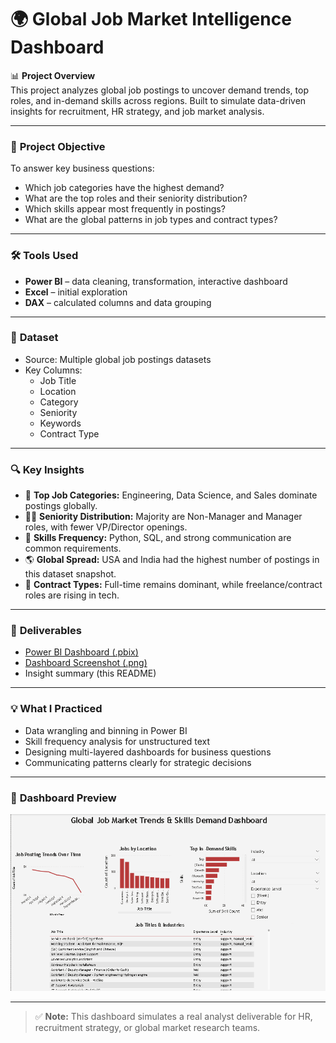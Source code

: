 # 🌍 Global Job Market Intelligence Dashboard

📊 **Project Overview**  
This project analyzes global job postings to uncover demand trends, top roles, and in-demand skills across regions. Built to simulate data-driven insights for recruitment, HR strategy, and job market analysis.

---

### 🎯 **Project Objective**

To answer key business questions:
- Which job categories have the highest demand?
- What are the top roles and their seniority distribution?
- Which skills appear most frequently in postings?
- What are the global patterns in job types and contract types?

---

### 🛠️ **Tools Used**

- **Power BI** – data cleaning, transformation, interactive dashboard
- **Excel** – initial exploration 
- **DAX** – calculated columns and data grouping

---

### 📂 **Dataset**

- Source: Multiple global job postings datasets  
- Key Columns:
  - Job Title
  - Location
  - Category
  - Seniority
  - Keywords
  - Contract Type

---

### 🔍 **Key Insights**

- 🏢 **Top Job Categories:** Engineering, Data Science, and Sales dominate postings globally.
- 🧑‍💼 **Seniority Distribution:** Majority are Non-Manager and Manager roles, with fewer VP/Director openings.
- 📝 **Skills Frequency:** Python, SQL, and strong communication are common requirements.
- 🌎 **Global Spread:** USA and India had the highest number of postings in this dataset snapshot.
- 🔗 **Contract Types:** Full-time remains dominant, while freelance/contract roles are rising in tech.

---

### 📁 **Deliverables**

- [Power BI Dashboard (.pbix)](https://github.com/Lil729/Global-Job-Market-Intelligence-/blob/main/Procurement%20Capstone%20Project.pbix)
- [Dashboard Screenshot (.png)](https://github.com/Lil729/Global-Job-Market-Intelligence-/blob/main/Screenshot%202025-06-30%20202120.png)
- Insight summary (this README)

---

### 💡 **What I Practiced**

- Data wrangling and binning in Power BI
- Skill frequency analysis for unstructured text
- Designing multi-layered dashboards for business questions
- Communicating patterns clearly for strategic decisions

---

### 📸 **Dashboard Preview**

![Job Market Dashboard Preview](https://github.com/Lil729/Global-Job-Market-Intelligence-/blob/main/Screenshot%202025-06-30%20202120.png)

---

> ✅ **Note:** This dashboard simulates a real analyst deliverable for HR, recruitment strategy, or global market research teams.

